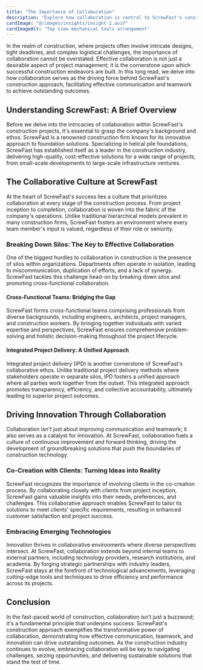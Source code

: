 ```yaml
---
title: "The Importance of Collaboration"
description: "Explore how collaboration is central to ScrewFast's construction approach, driving effective communication and teamwork to achieve outstanding outcomes."
cardImage: "@/images/insights/insight-2.avif"
cardImageAlt: "Top view mechanical tools arrangement"
---
```


In the realm of construction, where projects often involve intricate designs,
tight deadlines, and complex logistical challenges, the importance of
collaboration cannot be overstated. Effective collaboration is not just a
desirable aspect of project management; it is the cornerstone upon which
successful construction endeavors are built. In this long read, we delve into
how collaboration serves as the driving force behind ScrewFast's construction
approach, facilitating effective communication and teamwork to achieve
outstanding outcomes.

## Understanding ScrewFast: A Brief Overview

Before we delve into the intricacies of collaboration within ScrewFast's
construction projects, it's essential to grasp the company's background and
ethos. ScrewFast is a renowned construction firm known for its innovative
approach to foundation solutions. Specializing in helical pile foundations,
ScrewFast has established itself as a leader in the construction industry,
delivering high-quality, cost-effective solutions for a wide range of projects,
from small-scale developments to large-scale infrastructure ventures.

## The Collaborative Culture at ScrewFast

At the heart of ScrewFast's success lies a culture that prioritizes
collaboration at every stage of the construction process. From project inception
to completion, collaboration is woven into the fabric of the company's
operations. Unlike traditional hierarchical models prevalent in many
construction firms, ScrewFast fosters an environment where every team member's
input is valued, regardless of their role or seniority.

### Breaking Down Silos: The Key to Effective Collaboration

One of the biggest hurdles to collaboration in construction is the presence of
silos within organizations. Departments often operate in isolation, leading to
miscommunication, duplication of efforts, and a lack of synergy. ScrewFast
tackles this challenge head-on by breaking down silos and promoting
cross-functional collaboration.

#### Cross-Functional Teams: Bridging the Gap

ScrewFast forms cross-functional teams comprising professionals from diverse
backgrounds, including engineers, architects, project managers, and construction
workers. By bringing together individuals with varied expertise and
perspectives, ScrewFast ensures comprehensive problem-solving and holistic
decision-making throughout the project lifecycle.

#### Integrated Project Delivery: A Unified Approach

Integrated project delivery (IPD) is another cornerstone of ScrewFast's
collaborative ethos. Unlike traditional project delivery methods where
stakeholders operate in separate silos, IPD fosters a unified approach where all
parties work together from the outset. This integrated approach promotes
transparency, efficiency, and collective accountability, ultimately leading to
superior project outcomes.

## Driving Innovation Through Collaboration

Collaboration isn't just about improving communication and teamwork; it also
serves as a catalyst for innovation. At ScrewFast, collaboration fuels a culture
of continuous improvement and forward thinking, driving the development of
groundbreaking solutions that push the boundaries of construction technology.

### Co-Creation with Clients: Turning Ideas into Reality

ScrewFast recognizes the importance of involving clients in the co-creation
process. By collaborating closely with clients from project inception, ScrewFast
gains valuable insights into their needs, preferences, and challenges. This
collaborative approach enables ScrewFast to tailor its solutions to meet
clients' specific requirements, resulting in enhanced customer satisfaction and
project success.

### Embracing Emerging Technologies

Innovation thrives in collaborative environments where diverse perspectives
intersect. At ScrewFast, collaboration extends beyond internal teams to external
partners, including technology providers, research institutions, and academia.
By forging strategic partnerships with industry leaders, ScrewFast stays at the
forefront of technological advancements, leveraging cutting-edge tools and
techniques to drive efficiency and performance across its projects.

## Conclusion

In the fast-paced world of construction, collaboration isn't just a buzzword;
it's a fundamental principle that underpins success. ScrewFast's construction
approach exemplifies the transformative power of collaboration, demonstrating
how effective communication, teamwork, and innovation can drive outstanding
outcomes. As the construction industry continues to evolve, embracing
collaboration will be key to navigating challenges, seizing opportunities, and
delivering sustainable solutions that stand the test of time.
